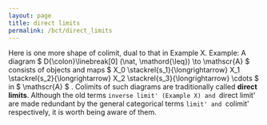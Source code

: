 ```yaml
---
layout: page
title: direct limits
permalink: /bct/direct_limits
---
```

Here is one more shape of colimit, dual to that in Example X. Example: A diagram $ D{\colon}\linebreak[0] (\nat, \mathord{\leq}) \to \mathscr{A} $ consists of objects and maps $ X_0 \stackrel{s_1}{\longrightarrow} X_1 \stackrel{s_2}{\longrightarrow} X_2 \stackrel{s_3}{\longrightarrow} \cdots $ in $ \mathscr{A} $ . Colimits of such diagrams are traditionally called **direct limits**. Although the old terms `inverse limit' (Example X) and `direct limit' are made redundant by the general categorical terms `limit' and `colimit' respectively, it is worth being aware of them.

